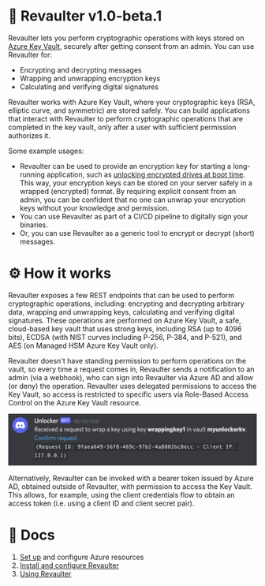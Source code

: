 # 🔐 Revaulter v1.0-beta.1

Revaulter lets you perform cryptographic operations with keys stored on [Azure Key Vault](https://learn.microsoft.com/en-us/azure/key-vault/general/overview), securely after getting consent from an admin. You can use Revaulter for:

- Encrypting and decrypting messages
- Wrapping and unwrapping encryption keys
- Calculating and verifying digital signatures

Revaulter works with Azure Key Vault, where your cryptographic keys (RSA, elliptic curve, and symmetric) are stored safely. You can build applications that interact with Revaulter to perform cryptographic operations that are completed in the key vault, only after a user with sufficient permission authorizes it.

Some example usages:

- Revaulter can be used to provide an encryption key for starting a long-running application, such as [unlocking encrypted drives at boot time](https://withblue.ink/2020/01/19/auto-mounting-encrypted-drives-with-a-remote-key-on-linux.html). This way, your encryption keys can be stored on your server safely in a wrapped (encrypted) format. By requiring explicit consent from an admin, you can be confident that no one can unwrap your encryption keys without your knowledge and permission.
- You can use Revaulter as part of a CI/CD pipeline to digitally sign your binaries.
- Or, you can use Revaulter as a generic tool to encrypt or decrypt (short) messages.

# ⚙️ How it works

Revaulter exposes a few REST endpoints that can be used to perform cryptographic operations, including: encrypting and decrypting arbitrary data, wrapping and unwrapping keys, calculating and verifying digital signatures. These operations are performed on Azure Key Vault, a safe, cloud-based key vault that uses strong keys, including RSA (up to 4096 bits), ECDSA (with NIST curves including P-256, P-384, and P-521), and AES (on Managed HSM Azure Key Vault only).

Revaulter doesn't have standing permission to perform operations on the vault, so every time a request comes in, Revaulter sends a notification to an admin (via a webhook), who can sign into Revaulter via Azure AD and allow (or deny) the operation. Revaulter uses delegated permissions to access the Key Vault, so access is restricted to specific users via Role-Based Access Control on the Azure Key Vault resource.

![Example of a notification sent by Revaulter (to a Discord chat)](/notification-example.png)

Alternatively, Revaulter can be invoked with a bearer token issued by Azure AD, obtained outside of Revaulter, with permission to access the Key Vault. This allows, for example, using the client credentials flow to obtain an access token (i.e. using a client ID and client secret pair).

# 📘 Docs

1. [Set up](./docs/01-set-up.md) and configure Azure resources
2. [Install and configure Revaulter](./docs/02-install-and-configure-revaulter.md)
3. [Using Revaulter](./docs/03-using-revaulter.md)
